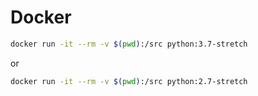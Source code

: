 # Docker #

```bash
docker run -it --rm -v $(pwd):/src python:3.7-stretch
```
or
```bash
docker run -it --rm -v $(pwd):/src python:2.7-stretch
```
